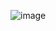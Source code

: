 
![image](https://github.com/chris-temoni/chris-temoni/assets/61665260/c25d4ce0-83fa-4fa4-b137-351abb4e8459)
